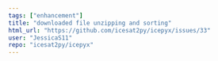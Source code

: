```yaml
---
tags: ["enhancement"]
title: "downloaded file unzipping and sorting"
html_url: "https://github.com/icesat2py/icepyx/issues/33"
user: "JessicaS11"
repo: "icesat2py/icepyx"
---
```


